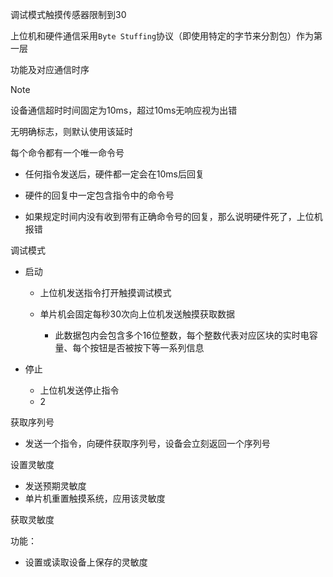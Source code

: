 调试模式触摸传感器限制到30

上位机和硬件通信采用`Byte Stuffing`协议（即使用特定的字节来分割包）作为第一层

功能及对应通信时序

> [!NOTE]
>
> 设备通信超时时间固定为10ms，超过10ms无响应视为出错
>
> 无明确标志，则默认使用该延时
>
> 每个命令都有一个唯一命令号
>
> - 任何指令发送后，硬件都一定会在10ms后回复
>
> - 硬件的回复中一定包含指令中的命令号
> - 如果规定时间内没有收到带有正确命令号的回复，那么说明硬件死了，上位机报错

调试模式

- 启动

  - 上位机发送指令打开触摸调试模式

  - 单片机会固定每秒30次向上位机发送触摸获取数据
    - 此数据包内会包含多个16位整数，每个整数代表对应区块的实时电容量、每个按钮是否被按下等一系列信息

- 停止
  - 上位机发送停止指令
  - 2

获取序列号

- 发送一个指令，向硬件获取序列号，设备会立刻返回一个序列号

设置灵敏度

- 发送预期灵敏度
- 单片机重置触摸系统，应用该灵敏度

获取灵敏度

功能：

- 设置或读取设备上保存的灵敏度